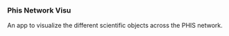 ### Phis Network Visu

An app to visualize the different scientific objects across the PHIS network.